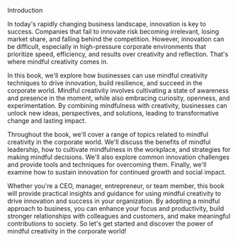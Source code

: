 Introduction

In today's rapidly changing business landscape, innovation is key to success. Companies that fail to innovate risk becoming irrelevant, losing market share, and falling behind the competition. However, innovation can be difficult, especially in high-pressure corporate environments that prioritize speed, efficiency, and results over creativity and reflection. That's where mindful creativity comes in.

In this book, we'll explore how businesses can use mindful creativity techniques to drive innovation, build resilience, and succeed in the corporate world. Mindful creativity involves cultivating a state of awareness and presence in the moment, while also embracing curiosity, openness, and experimentation. By combining mindfulness with creativity, businesses can unlock new ideas, perspectives, and solutions, leading to transformative change and lasting impact.

Throughout the book, we'll cover a range of topics related to mindful creativity in the corporate world. We'll discuss the benefits of mindful leadership, how to cultivate mindfulness in the workplace, and strategies for making mindful decisions. We'll also explore common innovation challenges and provide tools and techniques for overcoming them. Finally, we'll examine how to sustain innovation for continued growth and social impact.

Whether you're a CEO, manager, entrepreneur, or team member, this book will provide practical insights and guidance for using mindful creativity to drive innovation and success in your organization. By adopting a mindful approach to business, you can enhance your focus and productivity, build stronger relationships with colleagues and customers, and make meaningful contributions to society. So let's get started and discover the power of mindful creativity in the corporate world!
